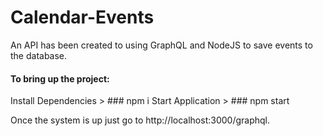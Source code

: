 # Calendar-Events

An API has been created to using GraphQL and NodeJS to save events to the database.

#### To bring up the project:

Install Dependencies > ### npm i
Start Application > ### npm start

Once the system is up just go to http://localhost:3000/graphql.
